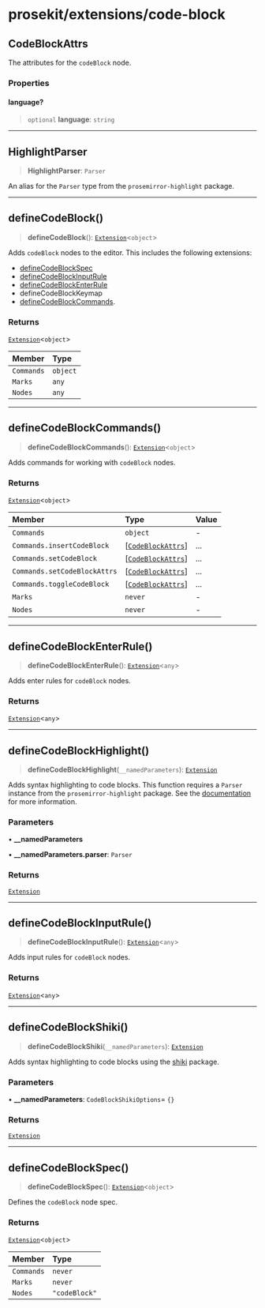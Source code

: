 # prosekit/extensions/code-block

<a id="CodeBlockAttrs" name="CodeBlockAttrs"></a>

## CodeBlockAttrs

The attributes for the `codeBlock` node.

### Properties

<a id="language" name="language"></a>

#### language?

> `optional` **language**: `string`

***

<a id="HighlightParser" name="HighlightParser"></a>

## HighlightParser

> **HighlightParser**: `Parser`

An alias for the `Parser` type from the `prosemirror-highlight` package.

***

<a id="defineCodeBlock" name="defineCodeBlock"></a>

## defineCodeBlock()

> **defineCodeBlock**(): [`Extension`](../core.md#ExtensionT)\<`object`\>

Adds `codeBlock` nodes to the editor. This includes the following extensions:

- [defineCodeBlockSpec](code-block.md#defineCodeBlockSpec)
- [defineCodeBlockInputRule](code-block.md#defineCodeBlockInputRule)
- [defineCodeBlockEnterRule](code-block.md#defineCodeBlockEnterRule)
- defineCodeBlockKeymap
- [defineCodeBlockCommands](code-block.md#defineCodeBlockCommands).

### Returns

[`Extension`](../core.md#ExtensionT)\<`object`\>

| Member | Type |
| :------ | :------ |
| `Commands` | `object` |
| `Marks` | `any` |
| `Nodes` | `any` |

***

<a id="defineCodeBlockCommands" name="defineCodeBlockCommands"></a>

## defineCodeBlockCommands()

> **defineCodeBlockCommands**(): [`Extension`](../core.md#ExtensionT)\<`object`\>

Adds commands for working with `codeBlock` nodes.

### Returns

[`Extension`](../core.md#ExtensionT)\<`object`\>

| Member | Type | Value |
| :------ | :------ | :------ |
| `Commands` | `object` | - |
| `Commands.insertCodeBlock` | [[`CodeBlockAttrs`](code-block.md#CodeBlockAttrs)] | ... |
| `Commands.setCodeBlock` | [[`CodeBlockAttrs`](code-block.md#CodeBlockAttrs)] | ... |
| `Commands.setCodeBlockAttrs` | [[`CodeBlockAttrs`](code-block.md#CodeBlockAttrs)] | ... |
| `Commands.toggleCodeBlock` | [[`CodeBlockAttrs`](code-block.md#CodeBlockAttrs)] | ... |
| `Marks` | `never` | - |
| `Nodes` | `never` | - |

***

<a id="defineCodeBlockEnterRule" name="defineCodeBlockEnterRule"></a>

## defineCodeBlockEnterRule()

> **defineCodeBlockEnterRule**(): [`Extension`](../core.md#ExtensionT)\<`any`\>

Adds enter rules for `codeBlock` nodes.

### Returns

[`Extension`](../core.md#ExtensionT)\<`any`\>

***

<a id="defineCodeBlockHighlight" name="defineCodeBlockHighlight"></a>

## defineCodeBlockHighlight()

> **defineCodeBlockHighlight**(`__namedParameters`): [`Extension`](../core.md#ExtensionT)

Adds syntax highlighting to code blocks. This function requires a `Parser`
instance from the `prosemirror-highlight` package. See the
[documentation](https://github.com/ocavue/prosemirror-highlight) for more
information.

### Parameters

• **\_\_namedParameters**

• **\_\_namedParameters.parser**: `Parser`

### Returns

[`Extension`](../core.md#ExtensionT)

***

<a id="defineCodeBlockInputRule" name="defineCodeBlockInputRule"></a>

## defineCodeBlockInputRule()

> **defineCodeBlockInputRule**(): [`Extension`](../core.md#ExtensionT)\<`any`\>

Adds input rules for `codeBlock` nodes.

### Returns

[`Extension`](../core.md#ExtensionT)\<`any`\>

***

<a id="defineCodeBlockShiki" name="defineCodeBlockShiki"></a>

## defineCodeBlockShiki()

> **defineCodeBlockShiki**(`__namedParameters`): [`Extension`](../core.md#ExtensionT)

Adds syntax highlighting to code blocks using the [shiki](https://github.com/shikijs/shiki) package.

### Parameters

• **\_\_namedParameters**: `CodeBlockShikiOptions`= `{}`

### Returns

[`Extension`](../core.md#ExtensionT)

***

<a id="defineCodeBlockSpec" name="defineCodeBlockSpec"></a>

## defineCodeBlockSpec()

> **defineCodeBlockSpec**(): [`Extension`](../core.md#ExtensionT)\<`object`\>

Defines the `codeBlock` node spec.

### Returns

[`Extension`](../core.md#ExtensionT)\<`object`\>

| Member | Type |
| :------ | :------ |
| `Commands` | `never` |
| `Marks` | `never` |
| `Nodes` | `"codeBlock"` |
